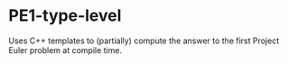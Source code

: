 # PE1-type-level
Uses C++ templates to (partially) compute the answer to the first Project Euler problem at compile time.

